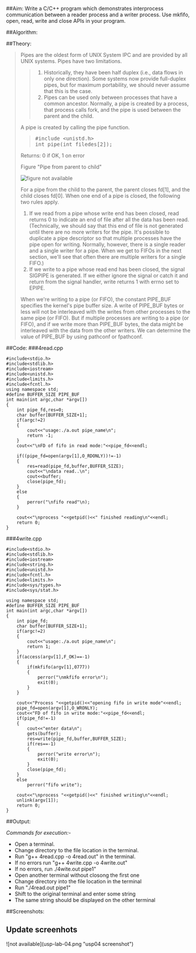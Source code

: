 ##Aim:
Write a C/C++ program which demonstrates interprocess communication between a reader process and a writer process. Use mkfifo, open, read, write and close APIs in your program.

##Algorithm:

##Theory:

<blockquote>

Pipes are the oldest form of UNIX System IPC and are provided by all UNIX systems. Pipes have two
limitations.

<blockquote>

<ol>
<li>
Historically, they have been half duplex (i.e., data flows in only one direction). Some systems
now provide full-duplex pipes, but for maximum portability, we should never assume that this is
the case.</li>
<li>
Pipes can be used only between processes that have a common ancestor. Normally, a pipe is
created by a process, that process calls fork, and the pipe is used between the parent and the
child.
</li>
</ol>

</blockquote>

A pipe is created by calling the pipe function.

<blockquote>

<pre>
#include &lt;unistd.h&gt;
int pipe(int filedes[2]);
</pre>

</blockquote>


Returns: 0 if OK, 1 on error


Figure "Pipe from parent to child"

![figure not available](pipe.png) 


For a pipe from the child to the parent, the parent closes fd[1], and the child closes fd[0]. When one end of a pipe is closed, the following two rules apply.
<ol>
<li>If we read from a pipe whose write end has been closed, read returns 0 to indicate an end of file
after all the data has been read. (Technically, we should say that this end of file is not
generated until there are no more writers for the pipe. It's possible to duplicate a pipe
descriptor so that multiple processes have the pipe open for writing. Normally, however, there is
a single reader and a single writer for a pipe. When we get to FIFOs in the next section, we'll
see that often there are multiple writers for a single FIFO.)</li>
<li>If we write to a pipe whose read end has been closed, the signal SIGPIPE is generated. If we
either ignore the signal or catch it and return from the signal handler, write returns 1 with
errno set to EPIPE.</li></ol>

When we're writing to a pipe (or FIFO), the constant PIPE_BUF specifies the kernel's pipe buffer size.
A write of PIPE_BUF bytes or less will not be interleaved with the writes from other processes to the
same pipe (or FIFO). But if multiple processes are writing to a pipe (or FIFO), and if we write more
than PIPE_BUF bytes, the data might be interleaved with the data from the other writers. We can
determine the value of PIPE_BUF by using pathconf or fpathconf.</pre>
</blockquote>

##Code:
###4read.cpp

	#include<stdio.h>
	#include<stdlib.h>
	#include<iostream>
	#include<unistd.h>
	#include<limits.h>
	#include<fcntl.h>
	using namespace std;
	#define BUFFER_SIZE PIPE_BUF
	int main(int argc,char *argv[])
	{
		int pipe_fd,res=0;
		char buffer[BUFFER_SIZE+1];
		if(argc!=2)
		{
			cout<<"usage:./a.out pipe_name\n";
			return -1;
		}
		cout<<"\nFD of fifo in read mode:"<<pipe_fd<<endl;
	
		if((pipe_fd=open(argv[1],O_RDONLY))!=-1)
		{
			res=read(pipe_fd,buffer,BUFFER_SIZE);
			cout<<"\ndata read..\n";
			cout<<buffer;
			close(pipe_fd);
		}
		else
		{
			perror("\nfifo read"\n);
		}

		cout<<"\nprocess "<<getpid()<<" finished reading\n"<<endl;
		return 0;
	}



###4write.cpp


	#include<stdio.h>
	#include<stdlib.h>
	#include<iostream>
	#include<string.h>
	#include<unistd.h>
	#include<fcntl.h>
	#include<limits.h>
	#include<sys/types.h>
	#include<sys/stat.h>

	using namespace std;
	#define BUFFER_SIZE PIPE_BUF
	int main(int argc,char *argv[])
	{
		int pipe_fd;
		char buffer[BUFFER_SIZE+1];
		if(argc!=2)
		{
			cout<<"usage:./a.out pipe_name\n";
			return 1;
		}
		if(access(argv[1],F_OK)==-1)
		{
			if(mkfifo(argv[1],0777))
			{
				perror("\nmkfifo error\n");
				exit(0);
			}
		}

		cout<<"Process "<<getpid()<<"opening fifo in write mode"<<endl;
		pipe_fd=open(argv[1],O_WRONLY);
		cout<<"FD of fifo in write mode:"<<pipe_fd<<endl;
		if(pipe_fd!=-1)
		{
			cout<<"enter data\n";
			gets(buffer);
			res=write(pipe_fd,buffer,BUFFER_SIZE);
			if(res==-1)
			{
				perror("write error\n");
				exit(0);
			}
			close(pipe_fd);
		}
		else
			perror("fifo write");

		cout<<"\nprocess "<<getpid()<<" finished writing\n"<<endl;
		unlink(argv[1]);
		return 0;
	}


##Output:

*Commands for execution:-*
<ul>
    <li> Open a terminal.</li>
    <li> Change directory to the file location in the terminal.</li>
    <li> Run "g++ 4read.cpp -o 4read.out" in the terminal.</li>
    <li> If no errors run "g++ 4write.cpp -o 4write.out"  </li>
    <li> If no errors, run ./4wite.out pipe1" </li>
    <li>Open another terminal without closong the first one</li>
    <li>Change directory into the file location in the terminal</li>
    <li>Run "./4read.out pipe1"</li>
    <li>Shift to the original terminal and enter some string</li>
    <li>The same string should be displayed on the other terminal</li>
</ul>

##Screenshots:
<h2>Update screenhots</h2>
 ![not available](usp-lab-04.png "usp04 screenshot") 
